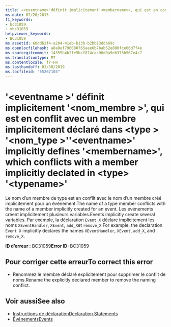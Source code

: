 ```yaml
---
title: «<eventname>'définit implicitement'<membername>», qui est en conflit avec un membre implicitement déclaré dans <type> '<typename>»
ms.date: 07/20/2015
f1_keywords:
- bc31059
- vbc31059
helpviewer_keywords:
- BC31059
ms.assetid: 60ddb2f4-a204-41eb-b13b-b2bb13ddb69c
ms.openlocfilehash: a8a0ef796080765aee6b7bab52e800fce66d7f4e
ms.sourcegitcommit: 14355b4b2fe5bcf874cac96d0a9e6376b567e4c7
ms.translationtype: MT
ms.contentlocale: fr-FR
ms.lasthandoff: 01/30/2019
ms.locfileid: "55267103"
---
```

# <a name="eventname-implicitly-defines-membername-which-conflicts-with-a-member-implicitly-declated-in-type-typename"></a><span data-ttu-id="fd342-102">'\<eventname >' définit implicitement '\<nom_membre >', qui est en conflit avec un membre implicitement déclaré dans \<type > '\<nom_type >'</span><span class="sxs-lookup"><span data-stu-id="fd342-102">'\<eventname>' implicitly defines '\<membername>', which conflicts with a member implicitly declated in \<type> '\<typename>'</span></span>
<span data-ttu-id="fd342-103">Le nom d’un membre de type est en conflit avec le nom d’un membre créé implicitement pour un événement.</span><span class="sxs-lookup"><span data-stu-id="fd342-103">The name of a type member conflicts with the name of a member implicitly created for an event.</span></span> <span data-ttu-id="fd342-104">Les événements créent implicitement plusieurs variables.</span><span class="sxs-lookup"><span data-stu-id="fd342-104">Events implicitly create several variables.</span></span> <span data-ttu-id="fd342-105">Par exemple, la déclaration `Event X` déclare implicitement les noms `XEventHandler`, `XEvent`, `add_X`et `remove_X`.</span><span class="sxs-lookup"><span data-stu-id="fd342-105">For example, the declaration `Event X` implicitly declares the names `XEventHandler`, `XEvent`, `add_X`, and `remove_X`.</span></span>  
  
 <span data-ttu-id="fd342-106">**ID d’erreur :** BC31059</span><span class="sxs-lookup"><span data-stu-id="fd342-106">**Error ID:** BC31059</span></span>  
  
## <a name="to-correct-this-error"></a><span data-ttu-id="fd342-107">Pour corriger cette erreur</span><span class="sxs-lookup"><span data-stu-id="fd342-107">To correct this error</span></span>  
  
-   <span data-ttu-id="fd342-108">Renommez le membre déclaré explicitement pour supprimer le conflit de noms.</span><span class="sxs-lookup"><span data-stu-id="fd342-108">Rename the explicitly declared member to remove the naming conflict.</span></span>  
  
## <a name="see-also"></a><span data-ttu-id="fd342-109">Voir aussi</span><span class="sxs-lookup"><span data-stu-id="fd342-109">See also</span></span>
- [<span data-ttu-id="fd342-110">Instructions de déclaration</span><span class="sxs-lookup"><span data-stu-id="fd342-110">Declaration Statements</span></span>](~/docs/visual-basic/programming-guide/language-features/statements.md#declaration-statements)
- [<span data-ttu-id="fd342-111">Événements</span><span class="sxs-lookup"><span data-stu-id="fd342-111">Events</span></span>](../../visual-basic/programming-guide/language-features/events/index.md)
